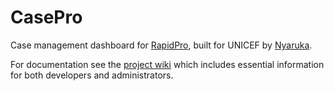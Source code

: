 # CasePro

Case management dashboard for [RapidPro](http://rapidpro.io), built for UNICEF by [Nyaruka](http://nyaruka.com).

For documentation see the [project wiki](https://github.com/rapidpro/casepro/wiki) which includes essential 
information for both developers and administrators.
